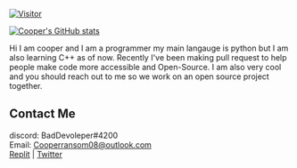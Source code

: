 [![Visitor](https://visitor-badge.glitch.me/badge?page_id=itzCozi.itzCozi)](https://github.com/itzCozi/itzCozi)

[![Cooper's GitHub stats](https://github-readme-stats.vercel.app/api?username=itzCozi&theme=dracula)](https://replit.com/@cozi08)

Hi I am cooper and I am a programmer my main langauge is python but I am also learning C++ as of now. 
Recently I've been making pull request to help people make code more accessible and Open-Source. 
I am also very cool and you should reach out to me so we work on an open source project together.

Contact Me
---------------------------------
discord: BadDevoleper#4200                                                                                                                                             
Email: Cooperransom08@outlook.com                                                                                                                                      
[Replit](https://replit.com/@cozi08) | 
[Twitter](https://twitter.com/ransom_cooper)

